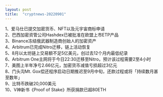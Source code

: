 ```yaml
---
layout: post
title:  "cryptnews-20220901"
---
```

1、爱马仕已提交加密货币、NFT以及元宇宙商标申请  
2、巴西加密资管公司Hashdex已被批准在欧盟上市ETP产品  
3、Binance冻结俄武器制造商创始人的加密资产  
4、Arbitrum已完成Nitro迁移，链上活动恢复  
5、8月以太坊链上交易额不足5亿美元，创过去12个月内最低纪录  
6、Arbitrum One主网将于今日22:30迁移至Nitro，预计该过程需要2至4小时  
7、美图上半年净亏2.66亿元，加密货币减值亏损超过3亿元  
8、门头沟Mt. Gox偿还程序启动日期推迟至9月中旬，还款过程或将「持续数月甚至数年」  
9、比特币跌破20,000美元  
10、V神新书《Proof of Stake》所获捐款已超80ETH  
